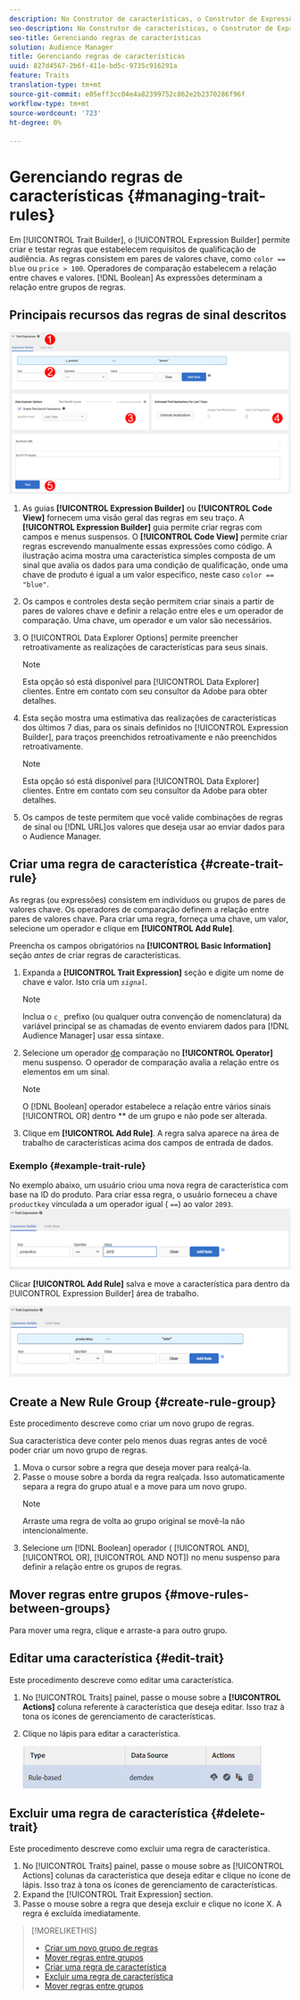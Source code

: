 ```yaml
---
description: No Construtor de características, o Construtor de Expressões permite criar e testar regras que estabelecem requisitos de qualificação de audiências. As regras consistem em pares de valores chave, como "color == blue" ou "price > 100". Operadores de comparação estabelecem a relação entre chaves e valores. expressões booleanas determinam a relação entre grupos de regras.
seo-description: No Construtor de características, o Construtor de Expressões permite criar e testar regras que estabelecem requisitos de qualificação de audiências. As regras consistem em pares de valores chave, como "color == blue" ou "price > 100". Operadores de comparação estabelecem a relação entre chaves e valores. expressões booleanas determinam a relação entre grupos de regras.
seo-title: Gerenciando regras de características
solution: Audience Manager
title: Gerenciando regras de características
uuid: 827d4567-2b6f-411e-bd5c-9735c916291a
feature: Traits
translation-type: tm+mt
source-git-commit: e05eff3cc04e4a82399752c862e2b2370286f96f
workflow-type: tm+mt
source-wordcount: '723'
ht-degree: 0%

---
```



# Gerenciando regras de características {#managing-trait-rules}

Em [!UICONTROL Trait Builder], o [!UICONTROL Expression Builder] permite criar e testar regras que estabelecem requisitos de qualificação de audiência. As regras consistem em pares de valores chave, como `color == blue` ou `price > 100`. Operadores de comparação estabelecem a relação entre chaves e valores. [!DNL Boolean] As expressões determinam a relação entre grupos de regras.

<!-- c_tb_rules.xml -->

## Principais recursos das regras de sinal descritos

![](assets/manage-trait-rules.png)

1. As guias **[!UICONTROL Expression Builder]** ou **[!UICONTROL Code View]** fornecem uma visão geral das regras em seu traço. A **[!UICONTROL Expression Builder]** guia permite criar regras com campos e menus suspensos. O **[!UICONTROL Code View]** permite criar regras escrevendo manualmente essas expressões como código. A ilustração acima mostra uma característica simples composta de um sinal que avalia os dados para uma condição de qualificação, onde uma chave de produto é igual a um valor específico, neste caso `color == "blue"`.

1. Os campos e controles desta seção permitem criar sinais a partir de pares de valores chave e definir a relação entre eles e um operador de comparação. Uma chave, um operador e um valor são necessários.
1. O [!UICONTROL Data Explorer Options] permite preencher retroativamente as realizações de características para seus sinais.
   >[!NOTE]
   >
   >Esta opção só está disponível para [!UICONTROL Data Explorer] clientes. Entre em contato com seu consultor da Adobe para obter detalhes.
1. Esta seção mostra uma estimativa das realizações de características dos últimos 7 dias, para os sinais definidos no [!UICONTROL Expression Builder], para traços preenchidos retroativamente e não preenchidos retroativamente.
   >[!NOTE]
   >
   >Esta opção só está disponível para [!UICONTROL Data Explorer] clientes. Entre em contato com seu consultor da Adobe para obter detalhes.
1. Os campos de teste permitem que você valide combinações de regras de sinal ou [!DNL URL]os valores que deseja usar ao enviar dados para o Audience Manager.

## Criar uma regra de característica {#create-trait-rule}

As regras (ou expressões) consistem em indivíduos ou grupos de pares de valores chave. Os operadores de comparação definem a relação entre pares de valores chave. Para criar uma regra, forneça uma chave, um valor, selecione um operador e clique em **[!UICONTROL Add Rule]**.

<!-- t_tb_create_rules.xml -->

Preencha os campos obrigatórios na **[!UICONTROL Basic Information]** seção *antes* de criar regras de características.

1. Expanda a **[!UICONTROL Trait Expression]** seção e digite um nome de chave e valor. Isto cria um *`signal`*.
   >[!NOTE]
   >
   >Inclua o `c_` prefixo (ou qualquer outra convenção de nomenclatura) da variável principal se as chamadas de evento enviarem dados para [!DNL Audience Manager] usar essa sintaxe.
1. Selecione um operador [de](../../features/traits/trait-comparison-operators.md) comparação no **[!UICONTROL Operator]** menu suspenso. O operador de comparação avalia a relação entre os elementos em um sinal.
   >[!NOTE]
   >
   >O [!DNL Boolean] operador estabelece a relação entre vários sinais [!UICONTROL OR] dentro ** de um grupo e não pode ser alterada.
1. Clique em **[!UICONTROL Add Rule]**. A regra salva aparece na área de trabalho de características acima dos campos de entrada de dados.

### Exemplo {#example-trait-rule}

No exemplo abaixo, um usuário criou uma nova regra de característica com base na ID do produto. Para criar essa regra, o usuário forneceu a chave `productkey` vinculada a um operador igual ( `==`) ao valor `2093`.
![](assets/tb_sample_rule1.png)

Clicar **[!UICONTROL Add Rule]** salva e move a característica para dentro da [!UICONTROL Expression Builder] área de trabalho.

![](assets/tb_sample_rule2.png)

## Create a New Rule Group {#create-rule-group}

Este procedimento descreve como criar um novo grupo de regras.

<!-- t_tb_new_rule_group.xml -->

Sua característica deve conter pelo menos duas regras antes de você poder criar um novo grupo de regras.

1. Mova o cursor sobre a regra que deseja mover para realçá-la.
1. Passe o mouse sobre a borda da regra realçada.
Isso automaticamente separa a regra do grupo atual e a move para um novo grupo.
   >[!NOTE]
   >
   >Arraste uma regra de volta ao grupo original se movê-la não intencionalmente.
1. Selecione um [!DNL Boolean] operador ( [!UICONTROL AND], [!UICONTROL OR], [!UICONTROL AND NOT]) no menu suspenso para definir a relação entre os grupos de regras.

## Mover regras entre grupos {#move-rules-between-groups}

Para mover uma regra, clique e arraste-a para outro grupo.

## Editar uma característica {#edit-trait}

Este procedimento descreve como editar uma característica.

<!-- t_tb_edit.xml -->

1. No [!UICONTROL Traits] painel, passe o mouse sobre a **[!UICONTROL Actions]** coluna referente à característica que deseja editar. Isso traz à tona os ícones de gerenciamento de características.
1. Clique no lápis para editar a característica.

   ![](assets/tb_edit_trait.png)

## Excluir uma regra de característica {#delete-trait}

Este procedimento descreve como excluir uma regra de característica.

<!-- t_tb_delete_rule.xml -->

1. No [!UICONTROL Traits] painel, passe o mouse sobre as [!UICONTROL Actions] colunas da característica que deseja editar e clique no ícone de lápis. Isso traz à tona os ícones de gerenciamento de características.
1. Expand the [!UICONTROL Trait Expression] section.
1. Passe o mouse sobre a regra que deseja excluir e clique no ícone X. A regra é excluída imediatamente.

>[!MORELIKETHIS]
>
>* [Criar um novo grupo de regras](../../features/traits/manage-trait-rules.md#create-rule-group)
>* [Mover regras entre grupos](../../features/traits/manage-trait-rules.md#move-rules-between-groups)
>* [Criar uma regra de característica](../../features/traits/manage-trait-rules.md#create-trait-rule)
>* [Excluir uma regra de característica](../../features/traits/manage-trait-rules.md#delete-trait)
>* [Mover regras entre grupos](../../features/traits/manage-trait-rules.md#move-rules-between-groups)

